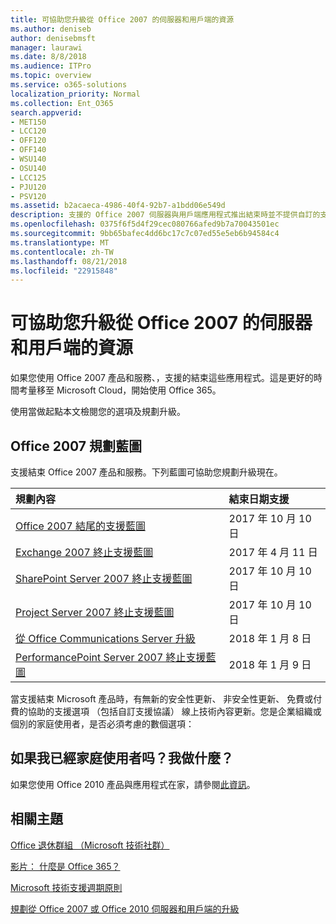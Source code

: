 ```yaml
---
title: 可協助您升級從 Office 2007 的伺服器和用戶端的資源
ms.author: deniseb
author: denisebmsft
manager: laurawi
ms.date: 8/8/2018
ms.audience: ITPro
ms.topic: overview
ms.service: o365-solutions
localization_priority: Normal
ms.collection: Ent_O365
search.appverid:
- MET150
- LCC120
- OFF120
- OFF140
- WSU140
- OSU140
- LCC125
- PJU120
- PSV120
ms.assetid: b2acaeca-4986-40f4-92b7-a1bdd06e549d
description: 支援的 Office 2007 伺服器與用戶端應用程式推出結束時並不提供自訂的支援協定。若要啟動立即規劃升級使用本文。
ms.openlocfilehash: 0375f6f5d4f29cec080766afed9b7a70043501ec
ms.sourcegitcommit: 9bb65bafec4dd6bc17c7c07ed55e5eb6b94584c4
ms.translationtype: MT
ms.contentlocale: zh-TW
ms.lasthandoff: 08/21/2018
ms.locfileid: "22915848"
---
```

# <a name="resources-to-help-you-upgrade-from-office-2007-servers-and-clients"></a>可協助您升級從 Office 2007 的伺服器和用戶端的資源

如果您使用 Office 2007 產品和服務、，支援的結束這些應用程式。這是更好的時間考量移至 Microsoft Cloud，開始使用 Office 365。
  
使用當做起點本文檢閱您的選項及規劃升級。
      
## <a name="office-2007-planning-roadmaps"></a>Office 2007 規劃藍圖
  
支援結束 Office 2007 產品和服務。下列藍圖可協助您規劃升級現在。

|**規劃內容**|**結束日期支援**|
|:-----|:-----|
|[Office 2007 結尾的支援藍圖](https://docs.microsoft.com/DeployOffice/office-2007-end-support-roadmap) <br/> |2017 年 10 月 10 日  <br/> |
|[Exchange 2007 終止支援藍圖](exchange-2007-end-of-support.md) <br/> |2017 年 4 月 11 日  <br/> |
|[SharePoint Server 2007 終止支援藍圖](sharepoint-2007-end-of-support.md) <br/> |2017 年 10 月 10 日  <br/> |
|[Project Server 2007 終止支援藍圖](project-server-2007-end-of-support.md) <br/> |2017 年 10 月 10 日  <br/> |
|[從 Office Communications Server 升級](/Skype/SfbServer/plan-your-deployment/upgrade.md) <br/> |2018 年 1 月 8 日  <br/> |
|[PerformancePoint Server 2007 終止支援藍圖](pps-2007-end-of-support.md) <br/> |2018 年 1 月 9 日  <br/> |
   
當支援結束 Microsoft 產品時，有無新的安全性更新、 非安全性更新、 免費或付費的協助的支援選項 （包括自訂支援協議） 線上技術內容更新。您是企業組織或個別的家庭使用者，是否必須考慮的數個選項：

## <a name="what-if-im-a-home-user-what-do-i-do"></a>如果我已經家庭使用者吗？我做什麼？

如果您使用 Office 2010 產品與應用程式在家，請參閱[此資訊](plan-upgrade-previous-versions-office.md#im-a-home-user-what-do-i-do)。
     
## <a name="related-topics"></a>相關主題

[Office 退休群組 （Microsoft 技術社群）](https://go.microsoft.com/fwlink/?linkid=842065)
  
[影片： 什麼是 Office 365？](https://support.office.com/article/847caf12-2589-452c-8aca-1c009797678b.aspx)
  
[Microsoft 技術支援週期原則](https://go.microsoft.com/fwlink/?linkid=865200)

[規劃從 Office 2007 或 Office 2010 伺服器和用戶端的升級](plan-upgrade-previous-versions-office.md)
  

